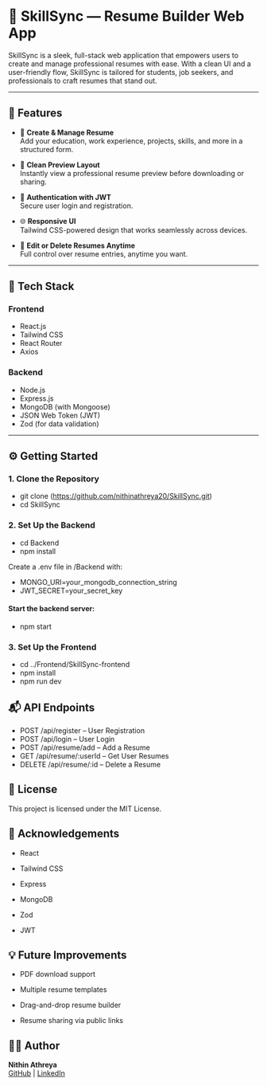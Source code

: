 # 📄 SkillSync — Resume Builder Web App

SkillSync is a sleek, full-stack web application that empowers users to create and manage professional resumes with ease. With a clean UI and a user-friendly flow, SkillSync is tailored for students, job seekers, and professionals to craft resumes that stand out.

---

## 🚀 Features

- 📝 **Create & Manage Resume**  
  Add your education, work experience, projects, skills, and more in a structured form.

- 🎨 **Clean Preview Layout**  
  Instantly view a professional resume preview before downloading or sharing.

- 🔐 **Authentication with JWT**  
  Secure user login and registration.

- 🌐 **Responsive UI**  
  Tailwind CSS-powered design that works seamlessly across devices.

- 🧹 **Edit or Delete Resumes Anytime**  
  Full control over resume entries, anytime you want.

---

## 🧰 Tech Stack

### Frontend
- React.js
- Tailwind CSS
- React Router
- Axios

### Backend
- Node.js
- Express.js
- MongoDB (with Mongoose)
- JSON Web Token (JWT)
- Zod (for data validation)

---

## ⚙️ Getting Started

### 1. Clone the Repository

- git clone (https://github.com/nithinathreya20/SkillSync.git)
- cd SkillSync
### 2. Set Up the Backend
- cd Backend
- npm install

Create a .env file in /Backend with:
- MONGO_URI=your_mongodb_connection_string
- JWT_SECRET=your_secret_key

#### Start the backend server:
- npm start
### 3. Set Up the Frontend
- cd ../Frontend/SkillSync-frontend
- npm install
- npm run dev

## 📬 API Endpoints
- POST /api/register – User Registration
- POST /api/login – User Login
- POST /api/resume/add – Add a Resume
- GET /api/resume/:userId – Get User Resumes
- DELETE /api/resume/:id – Delete a Resume

## 📄 License
This project is licensed under the MIT License.

## 🙌 Acknowledgements
- React

- Tailwind CSS

- Express

- MongoDB

- Zod

- JWT

## 💡 Future Improvements
- PDF download support

- Multiple resume templates

- Drag-and-drop resume builder

- Resume sharing via public links

## 🧑‍💻 Author
**Nithin Athreya** \
[GitHub](https://github.com/nithinathreya20) | [LinkedIn](https://www.linkedin.com/in/nithin-athreya-1807b8320/)
